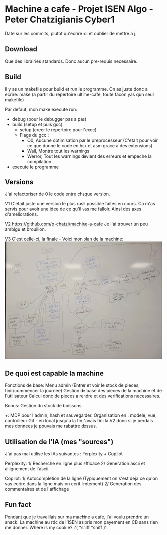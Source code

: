 # Machine a cafe - Projet ISEN Algo - Peter Chatzigianis Cyber1

Date sur les commits, plutot qu'ecrire ici et oublier de mettre a j.

## Download

Que des librairies standards.
Donc aucun pre-requis necessaire.

## Build

Il y as un makefile pour build et run le programme.
On as juste donc a ecrire: make
(a partir du repertoire ultime-cafe, toute facon yas qun seul makefile)

Par defaut, mon make execute run:

- debug (pour le debugger pas a pas)
- build (setup et puis gcc)
  - setup (creer le repertoire pour l'exec)
  - Flags du gcc :
    - O0, Aucune optimisation par le preprocesseur
      (C'etait pour voir ce que donne le code en hex et asm grace a des extensions)
    - Wall, Montre tout les warnings
    - Werror, Tout les warnings devient des erreurs et empeche la compilation
- execute le programme

## Versions

J'ai refactoriser de 0 le code entre chaque version.

V1
C'etait juste une version le plus rush possible faites en cours.
Ca m'as servis pour avoir une idee de ce qu'il vas me falloir.
Ainsi des axes d'ameliorations.

V2
https://github.com/p-chatzi/machine-a-cafe
Je l'ai trouver un peu ambigu et brouillon.

V3
C'est celle-ci, la finale - Voici mon plan de la machine:
![Fonctionnement_de_la_machine](gfx/fonctionnement_machine.jpg)

## De quoi est capable la machine

Fonctions de base:
Menu admin (Entrer et voir le stock de pieces, finir/commencer la journee)
Gestion de base des pieces de la machine et de l'utilisateur
Calcul donc de pieces a rendre et des verifications necessaires.

Bonus:
Gestion du stock de boissons.

+:
MDP pour l'admin, hash et sauvegarder.
Organisation en : modele, vue, controlleur
Git - en local jusqu'a la fin
j'avais fini la V2 donc si je perdais mes donnees je pouvais me rabattre dessus.

## Utilisation de l'IA (mes "sources")

J'ai pas mal utilise les IAs suivantes :
Perplexity + Copilot

Perplexity:
1/ Recherche en ligne plus efficace
2/ Generation ascii et allignement de l'ascii

Copilot:
1/ Autocompletion de la ligne
(Typiquement on s'est deja ce qu'on vas ecrire dans la ligne mais on ecrit lentement)
2/ Generation des commentaires et de l'affichage

## Fun fact

Pendant que je travaillais sur ma machine a cafe, j'ai voulu prendre un snack.
La machine au rdc de l'ISEN as pris mon payement en CB sans rien me donner.
Where is my cookie? :'( *sniff *sniff )':
